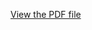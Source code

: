 [View the PDF file](https://github.com/codingchefsong/HASP/blob/main/doc/HASP_AHAC_June11_v061611.pdf)
